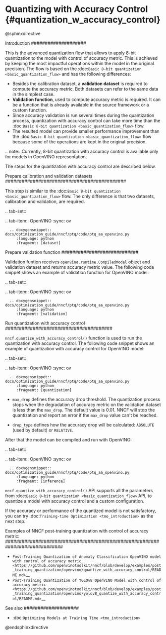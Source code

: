 # Quantizing with Accuracy Control {#quantization_w_accuracy_control}

@sphinxdirective

Introduction
####################

This is the advanced quantization flow that allows to apply 8-bit quantization to the model with control of accuracy metric. This is achieved by keeping the most impactful operations within the model in the original precision. The flow is based on the :doc:`Basic 8-bit quantization <basic_quantization_flow>` and has the following differences:

* Besides the calibration dataset, a **validation dataset** is required to compute the accuracy metric. Both datasets can refer to the same data in the simplest case.
* **Validation function**, used to compute accuracy metric is required. It can be a function that is already available in the source framework or a custom function.
* Since accuracy validation is run several times during the quantization process, quantization with accuracy control can take more time than the :doc:`Basic 8-bit quantization <basic_quantization_flow>` flow.
* The resulted model can provide smaller performance improvement than the :doc:`Basic 8-bit quantization <basic_quantization_flow>` flow because some of the operations are kept in the original precision.

.. note:: Currently, 8-bit quantization with accuracy control is available only for models in OpenVINO representation.

The steps for the quantization with accuracy control are described below.

Prepare calibration and validation datasets
############################################

This step is similar to the :doc:`Basic 8-bit quantization <basic_quantization_flow>` flow. The only difference is that two datasets, calibration and validation, are required.

.. tab-set::

   .. tab-item:: OpenVINO
      :sync: ov

      .. doxygensnippet:: docs/optimization_guide/nncf/ptq/code/ptq_aa_openvino.py
         :language: python
         :fragment: [dataset]

Prepare validation function
############################

Validation funtion receives ``openvino.runtime.CompiledModel`` object and validation dataset and returns accuracy metric value. The following code snippet shows an example of validation function for OpenVINO model:

.. tab-set::

   .. tab-item:: OpenVINO
      :sync: ov

      .. doxygensnippet:: docs/optimization_guide/nncf/ptq/code/ptq_aa_openvino.py
         :language: python
         :fragment: [validation]

Run quantization with accuracy control
#######################################

``nncf.quantize_with_accuracy_control()`` function is used to run the quantization with accuracy control. The following code snippet shows an example of quantization with accuracy control for OpenVINO model:

.. tab-set::

   .. tab-item:: OpenVINO
      :sync: ov

      .. doxygensnippet:: docs/optimization_guide/nncf/ptq/code/ptq_aa_openvino.py
         :language: python
         :fragment: [quantization]

* ``max_drop`` defines the accuracy drop threshold. The quantization process stops when the degradation of accuracy metric on the validation dataset is less than the ``max_drop``. The default value is 0.01. NNCF will stop the quantization and report an error if the ``max_drop`` value can't be reached.

* ``drop_type`` defines how the accuracy drop will be calculated: ``ABSOLUTE`` (used by default) or ``RELATIVE``.

After that the model can be compiled and run with OpenVINO:

.. tab-set::

   .. tab-item:: OpenVINO
      :sync: ov

      .. doxygensnippet:: docs/optimization_guide/nncf/ptq/code/ptq_aa_openvino.py
         :language: python
         :fragment: [inference]

``nncf.quantize_with_accuracy_control()`` API supports all the parameters from :doc:`Basic 8-bit quantization <basic_quantization_flow>` API, to quantize a model with accuracy control and a custom configuration.

If the accuracy or performance of the quantized model is not satisfactory, you can try :doc:`Training-time Optimization <tmo_introduction>` as the next step.

Examples of NNCF post-training quantization with control of accuracy metric:
#############################################################################

* `Post-Training Quantization of Anomaly Classification OpenVINO model with control of accuracy metric <https://github.com/openvinotoolkit/nncf/blob/develop/examples/post_training_quantization/openvino/quantize_with_accuracy_control/README.md>`__
* `Post-Training Quantization of YOLOv8 OpenVINO Model with control of accuracy metric <https://github.com/openvinotoolkit/nncf/blob/develop/examples/post_training_quantization/openvino/yolov8_quantize_with_accuracy_control/README.md>`__

See also
####################

* :doc:`Optimizing Models at Training Time <tmo_introduction>` 

@endsphinxdirective

